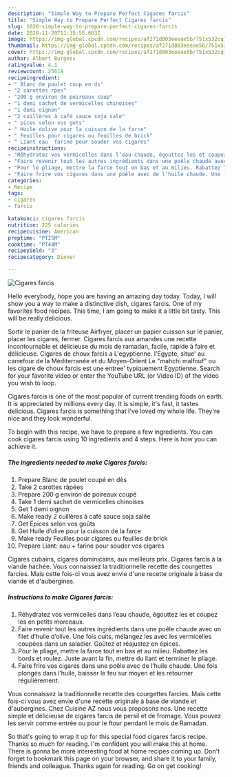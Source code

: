 ```yaml
---
description: "Simple Way to Prepare Perfect Cigares farcis"
title: "Simple Way to Prepare Perfect Cigares farcis"
slug: 1020-simple-way-to-prepare-perfect-cigares-farcis
date: 2020-11-20T11:35:55.663Z
image: https://img-global.cpcdn.com/recipes/af271d803eeeae5b/751x532cq70/cigares-farcis-photo-principale-de-la-recette.jpg
thumbnail: https://img-global.cpcdn.com/recipes/af271d803eeeae5b/751x532cq70/cigares-farcis-photo-principale-de-la-recette.jpg
cover: https://img-global.cpcdn.com/recipes/af271d803eeeae5b/751x532cq70/cigares-farcis-photo-principale-de-la-recette.jpg
author: Albert Burgess
ratingvalue: 4.1
reviewcount: 25618
recipeingredient:
- " Blanc de poulet coup en ds"
- "2 carottes rpes"
- "200 g environ de poireaux coup"
- "1 demi sachet de vermicelles chinoises"
- "1 demi oignon"
- "2 cuillères à café sauce soja sale"
- " pices selon vos gots"
- " Huile dolive pour la cuisson de la farce"
- " Feuilles pour cigares ou feuilles de brick"
- " Liant eau  farine pour souder vos cigares"
recipeinstructions:
- "Réhydratez vos vermicelles dans l’eau chaude, égouttez les et coupez les en petits morceaux."
- "Faire revenir tout les autres ingrédients dans une poêle chaude avec un filet d’huile d’olive. Une fois cuits, mélangez les avec les vermicelles coupées dans un saladier. Goûtez et réajustez en épices."
- "Pour le pliage, mettre la farce tout en bas et au milieu. Rabattez les bords et roulez. Juste avant la fin, mettre du liant et terminer le pliage."
- "Faire frire vos cigares dans une poêle avec de l’huile chaude. Une fois plongés dans l’huile, baisser le feu sur moyen et les retourner régulièrement."
categories:
- Recipe
tags:
- cigares
- farcis

katakunci: cigares farcis 
nutrition: 225 calories
recipecuisine: American
preptime: "PT25M"
cooktime: "PT44M"
recipeyield: "3"
recipecategory: Dinner

---
```



![Cigares farcis](https://img-global.cpcdn.com/recipes/af271d803eeeae5b/751x532cq70/cigares-farcis-photo-principale-de-la-recette.jpg)

Hello everybody, hope you are having an amazing day today. Today, I will show you a way to make a distinctive dish, cigares farcis. One of my favorites food recipes. This time, I am going to make it a little bit tasty. This will be really delicious.

Sortir le panier de la friteuse Airfryer, placer un papier cuisson sur le panier, placer les cigares, fermer. Cigares farcis aux amandes une recette incontournable et délicieuse du mois de ramadan, facile, rapide à faire et délicieuse. Cigares de choux farcis a L&#39;egyptienne. l&#39;Egypte, situe&#39; au carrefour de la Méditerranée et du Moyen-Orient Le &#34;mahchi malfouf&#34; ou les cigare de choux farcis est une entree&#39; typiquement Egyptienne. Search for your favorite video or enter the YouTube URL (or Video ID) of the video you wish to loop.

Cigares farcis is one of the most popular of current trending foods on earth. It is appreciated by millions every day. It is simple, it's fast, it tastes delicious. Cigares farcis is something that I've loved my whole life. They're nice and they look wonderful.


To begin with this recipe, we have to prepare a few ingredients. You can cook cigares farcis using 10 ingredients and 4 steps. Here is how you can achieve it.

<!--inarticleads1-->

##### The ingredients needed to make Cigares farcis:

1. Prepare  Blanc de poulet coupé en dès
1. Take 2 carottes râpées
1. Prepare 200 g environ de poireaux coupé
1. Take 1 demi sachet de vermicelles chinoises
1. Get 1 demi oignon
1. Make ready 2 cuillères à café sauce soja salée
1. Get  Épices selon vos goûts
1. Get  Huile d’olive pour la cuisson de la farce
1. Make ready  Feuilles pour cigares ou feuilles de brick
1. Prepare  Liant: eau + farine pour souder vos cigares


Cigares cubains, cigares dominicains, aux meilleurs prix. Cigares farcis à la viande hachée. Vous connaissez la traditionnelle recette des courgettes farcies. Mais cette fois-ci vous avez envie d&#39;une recette originale à base de viande et d&#39;aubergines. 

<!--inarticleads2-->

##### Instructions to make Cigares farcis:

1. Réhydratez vos vermicelles dans l’eau chaude, égouttez les et coupez les en petits morceaux.
1. Faire revenir tout les autres ingrédients dans une poêle chaude avec un filet d’huile d’olive. Une fois cuits, mélangez les avec les vermicelles coupées dans un saladier. Goûtez et réajustez en épices.
1. Pour le pliage, mettre la farce tout en bas et au milieu. Rabattez les bords et roulez. Juste avant la fin, mettre du liant et terminer le pliage.
1. Faire frire vos cigares dans une poêle avec de l’huile chaude. Une fois plongés dans l’huile, baisser le feu sur moyen et les retourner régulièrement.


Vous connaissez la traditionnelle recette des courgettes farcies. Mais cette fois-ci vous avez envie d&#39;une recette originale à base de viande et d&#39;aubergines. Chez Cuisine AZ nous vous proposons nos. Une recette simple et délicieuse de cigares farcis de persil et de fromage. Vous pouvez les servir comme entrée ou pour le ftour pendant le mois de Ramadan. 

So that's going to wrap it up for this special food cigares farcis recipe. Thanks so much for reading. I'm confident you will make this at home. There is gonna be more interesting food at home recipes coming up. Don't forget to bookmark this page on your browser, and share it to your family, friends and colleague. Thanks again for reading. Go on get cooking!
